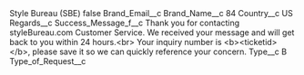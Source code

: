 <?xml version="1.0" encoding="UTF-8"?>
<CustomMetadata xmlns="http://soap.sforce.com/2006/04/metadata" xmlns:xsi="http://www.w3.org/2001/XMLSchema-instance" xmlns:xsd="http://www.w3.org/2001/XMLSchema">
    <label>Style Bureau (SBE)</label>
    <protected>false</protected>
    <values>
        <field>Brand_Email__c</field>
        <value xsi:nil="true"/>
    </values>
    <values>
        <field>Brand_Name__c</field>
        <value xsi:type="xsd:string">84</value>
    </values>
    <values>
        <field>Country__c</field>
        <value xsi:type="xsd:string">US</value>
    </values>
    <values>
        <field>Regards__c</field>
        <value xsi:nil="true"/>
    </values>
    <values>
        <field>Success_Message_f__c</field>
        <value xsi:type="xsd:string">Thank you for contacting styleBureau.com Customer Service. We received your message and will get back to you within 24 hours.&lt;br&gt; Your inquiry number is &lt;b&gt;&lt;ticketid&gt;&lt;/b&gt;, please save it so we can quickly reference your concern.</value>
    </values>
    <values>
        <field>Type__c</field>
        <value xsi:type="xsd:string">B</value>
    </values>
    <values>
        <field>Type_of_Request__c</field>
        <value xsi:nil="true"/>
    </values>
</CustomMetadata>
